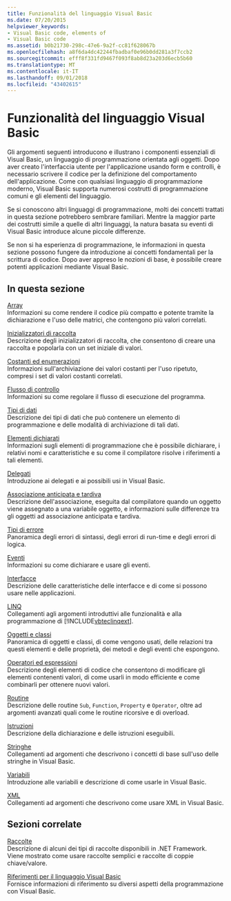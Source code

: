 ```yaml
---
title: Funzionalità del linguaggio Visual Basic
ms.date: 07/20/2015
helpviewer_keywords:
- Visual Basic code, elements of
- Visual Basic code
ms.assetid: b0b21730-298c-47e6-9a2f-cc81f628067b
ms.openlocfilehash: a8f6da4dc42244fbadbaf0e96b0dd281a3f7ccb2
ms.sourcegitcommit: efff8f331fd9467f093f8ab8d23a203d6ecb5b60
ms.translationtype: MT
ms.contentlocale: it-IT
ms.lasthandoff: 09/01/2018
ms.locfileid: "43402615"
---
```

# <a name="visual-basic-language-features"></a>Funzionalità del linguaggio Visual Basic
Gli argomenti seguenti introducono e illustrano i componenti essenziali di Visual Basic, un linguaggio di programmazione orientata agli oggetti. Dopo aver creato l'interfaccia utente per l'applicazione usando form e controlli, è necessario scrivere il codice per la definizione del comportamento dell'applicazione. Come con qualsiasi linguaggio di programmazione moderno, Visual Basic supporta numerosi costrutti di programmazione comuni e gli elementi del linguaggio.  
  
 Se si conoscono altri linguaggi di programmazione, molti dei concetti trattati in questa sezione potrebbero sembrare familiari. Mentre la maggior parte dei costrutti simile a quelle di altri linguaggi, la natura basata su eventi di Visual Basic introduce alcune piccole differenze.  
  
 Se non si ha esperienza di programmazione, le informazioni in questa sezione possono fungere da introduzione ai concetti fondamentali per la scrittura di codice. Dopo aver appreso le nozioni di base, è possibile creare potenti applicazioni mediante Visual Basic.  
  
## <a name="in-this-section"></a>In questa sezione  
 [Array](../../../visual-basic/programming-guide/language-features/arrays/index.md)  
 Informazioni su come rendere il codice più compatto e potente tramite la dichiarazione e l'uso delle matrici, che contengono più valori correlati.  
  
 [Inizializzatori di raccolta](../../../visual-basic/programming-guide/language-features/collection-initializers/index.md)  
 Descrizione degli inizializzatori di raccolta, che consentono di creare una raccolta e popolarla con un set iniziale di valori.  
  
 [Costanti ed enumerazioni](../../../visual-basic/programming-guide/language-features/constants-enums/index.md)  
 Informazioni sull'archiviazione dei valori costanti per l'uso ripetuto, compresi i set di valori costanti correlati.  
  
 [Flusso di controllo](../../../visual-basic/programming-guide/language-features/control-flow/index.md)  
 Informazioni su come regolare il flusso di esecuzione del programma.  
  
 [Tipi di dati](../../../visual-basic/programming-guide/language-features/data-types/index.md)  
 Descrizione dei tipi di dati che può contenere un elemento di programmazione e delle modalità di archiviazione di tali dati.  
  
 [Elementi dichiarati](../../../visual-basic/programming-guide/language-features/declared-elements/index.md)  
 Informazioni sugli elementi di programmazione che è possibile dichiarare, i relativi nomi e caratteristiche e su come il compilatore risolve i riferimenti a tali elementi.  
  
 [Delegati](../../../visual-basic/programming-guide/language-features/delegates/index.md)  
 Introduzione ai delegati e ai possibili usi in Visual Basic.  
  
 [Associazione anticipata e tardiva](../../../visual-basic/programming-guide/language-features/early-late-binding/index.md)  
 Descrizione dell'associazione, eseguita dal compilatore quando un oggetto viene assegnato a una variabile oggetto, e informazioni sulle differenze tra gli oggetti ad associazione anticipata e tardiva.  
  
 [Tipi di errore](../../../visual-basic/programming-guide/language-features/error-types.md)  
 Panoramica degli errori di sintassi, degli errori di run-time e degli errori di logica.  
  
 [Eventi](../../../visual-basic/programming-guide/language-features/events/index.md)  
 Informazioni su come dichiarare e usare gli eventi.  
  
 [Interfacce](../../../visual-basic/programming-guide/language-features/interfaces/index.md)  
 Descrizione delle caratteristiche delle interfacce e di come si possono usare nelle applicazioni.  
  
 [LINQ](../../../visual-basic/programming-guide/language-features/linq/index.md)  
 Collegamenti agli argomenti introduttivi alle funzionalità e alla programmazione di [!INCLUDE[vbteclinqext](~/includes/vbteclinqext-md.md)].  
  
 [Oggetti e classi](../../../visual-basic/programming-guide/language-features/objects-and-classes/index.md)  
 Panoramica di oggetti e classi, di come vengono usati, delle relazioni tra questi elementi e delle proprietà, dei metodi e degli eventi che espongono.  
  
 [Operatori ed espressioni](../../../visual-basic/programming-guide/language-features/operators-and-expressions/index.md)  
 Descrizione degli elementi di codice che consentono di modificare gli elementi contenenti valori, di come usarli in modo efficiente e come combinarli per ottenere nuovi valori.  
  
 [Routine](../../../visual-basic/programming-guide/language-features/procedures/index.md)  
 Descrizione delle routine `Sub`, `Function`, `Property` e `Operator`, oltre ad argomenti avanzati quali come le routine ricorsive e di overload.  
  
 [Istruzioni](../../../visual-basic/programming-guide/language-features/statements.md)  
 Descrizione della dichiarazione e delle istruzioni eseguibili.  
  
 [Stringhe](../../../visual-basic/programming-guide/language-features/strings/index.md)  
 Collegamenti ad argomenti che descrivono i concetti di base sull'uso delle stringhe in Visual Basic.  
  
 [Variabili](../../../visual-basic/programming-guide/language-features/variables/index.md)  
 Introduzione alle variabili e descrizione di come usarle in Visual Basic.  
  
 [XML](../../../visual-basic/programming-guide/language-features/xml/index.md)  
 Collegamenti ad argomenti che descrivono come usare XML in Visual Basic.  
  
## <a name="related-sections"></a>Sezioni correlate  
 [Raccolte](https://msdn.microsoft.com/library/e76533a9-5033-4a0b-b003-9c2be60d185b)  
 Descrizione di alcuni dei tipi di raccolte disponibili in .NET Framework. Viene mostrato come usare raccolte semplici e raccolte di coppie chiave/valore.  
  
 [Riferimenti per il linguaggio Visual Basic](../../../visual-basic/language-reference/index.md)  
 Fornisce informazioni di riferimento su diversi aspetti della programmazione con Visual Basic.
